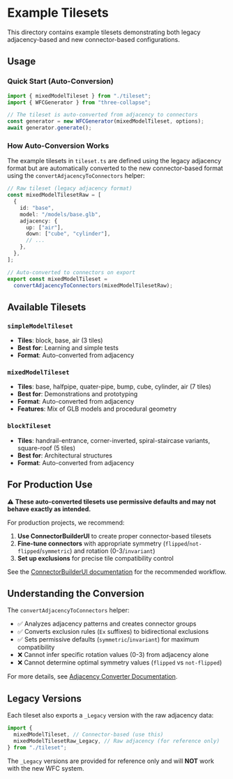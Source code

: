 # Example Tilesets

This directory contains example tilesets demonstrating both legacy adjacency-based and new connector-based configurations.

## Usage

### Quick Start (Auto-Conversion)

```typescript
import { mixedModelTileset } from "./tileset";
import { WFCGenerator } from "three-collapse";

// The tileset is auto-converted from adjacency to connectors
const generator = new WFCGenerator(mixedModelTileset, options);
await generator.generate();
```

### How Auto-Conversion Works

The example tilesets in `tileset.ts` are defined using the legacy adjacency format but are automatically converted to the new connector-based format using the `convertAdjacencyToConnectors` helper:

```typescript
// Raw tileset (legacy adjacency format)
const mixedModelTilesetRaw = [
  {
    id: "base",
    model: "/models/base.glb",
    adjacency: {
      up: ["air"],
      down: ["cube", "cylinder"],
      // ...
    },
  },
];

// Auto-converted to connectors on export
export const mixedModelTileset =
  convertAdjacencyToConnectors(mixedModelTilesetRaw);
```

## Available Tilesets

### `simpleModelTileset`

- **Tiles**: block, base, air (3 tiles)
- **Best for**: Learning and simple tests
- **Format**: Auto-converted from adjacency

### `mixedModelTileset`

- **Tiles**: base, halfpipe, quater-pipe, bump, cube, cylinder, air (7 tiles)
- **Best for**: Demonstrations and prototyping
- **Format**: Auto-converted from adjacency
- **Features**: Mix of GLB models and procedural geometry

### `blockTileset`

- **Tiles**: handrail-entrance, corner-inverted, spiral-staircase variants, square-roof (5 tiles)
- **Best for**: Architectural structures
- **Format**: Auto-converted from adjacency

## For Production Use

⚠️ **These auto-converted tilesets use permissive defaults and may not behave exactly as intended.**

For production projects, we recommend:

1. **Use ConnectorBuilderUI** to create proper connector-based tilesets
2. **Fine-tune connectors** with appropriate symmetry (`flipped`/`not-flipped`/`symmetric`) and rotation (0-3/`invariant`)
3. **Set up exclusions** for precise tile compatibility control

See the [ConnectorBuilderUI documentation](../../../docs/CONNECTOR_BUILDER.md) for the recommended workflow.

## Understanding the Conversion

The `convertAdjacencyToConnectors` helper:

- ✅ Analyzes adjacency patterns and creates connector groups
- ✅ Converts exclusion rules (`Ex` suffixes) to bidirectional exclusions
- ✅ Sets permissive defaults (`symmetric`/`invariant`) for maximum compatibility
- ❌ Cannot infer specific rotation values (0-3) from adjacency alone
- ❌ Cannot determine optimal symmetry values (`flipped` vs `not-flipped`)

For more details, see [Adjacency Converter Documentation](../../../docs/ADJACENCY_CONVERTER.md).

## Legacy Versions

Each tileset also exports a `_Legacy` version with the raw adjacency data:

```typescript
import {
  mixedModelTileset, // Connector-based (use this)
  mixedModelTilesetRaw_Legacy, // Raw adjacency (for reference only)
} from "./tileset";
```

The `_Legacy` versions are provided for reference only and will **NOT** work with the new WFC system.
